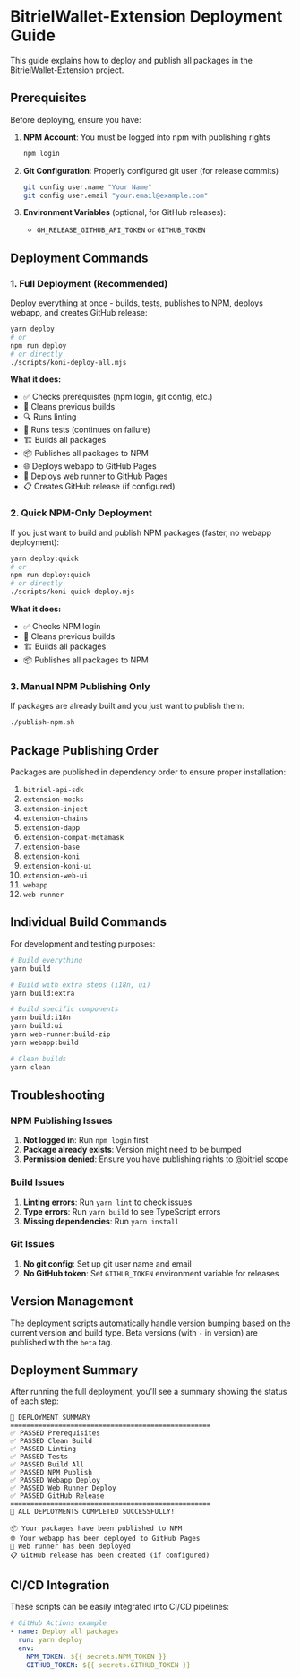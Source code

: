 # BitrielWallet-Extension Deployment Guide

This guide explains how to deploy and publish all packages in the BitrielWallet-Extension project.

## Prerequisites

Before deploying, ensure you have:

1. **NPM Account**: You must be logged into npm with publishing rights
   ```bash
   npm login
   ```

2. **Git Configuration**: Properly configured git user (for release commits)
   ```bash
   git config user.name "Your Name"
   git config user.email "your.email@example.com"
   ```

3. **Environment Variables** (optional, for GitHub releases):
   - `GH_RELEASE_GITHUB_API_TOKEN` or `GITHUB_TOKEN`

## Deployment Commands

### 1. Full Deployment (Recommended)

Deploy everything at once - builds, tests, publishes to NPM, deploys webapp, and creates GitHub release:

```bash
yarn deploy
# or
npm run deploy
# or directly
./scripts/koni-deploy-all.mjs
```

**What it does:**
- ✅ Checks prerequisites (npm login, git config, etc.)
- 🧹 Cleans previous builds
- 🔍 Runs linting
- 🧪 Runs tests (continues on failure)
- 🏗️ Builds all packages
- 📦 Publishes all packages to NPM
- 🌐 Deploys webapp to GitHub Pages
- 🚀 Deploys web runner to GitHub Pages
- 📋 Creates GitHub release (if configured)

### 2. Quick NPM-Only Deployment

If you just want to build and publish NPM packages (faster, no webapp deployment):

```bash
yarn deploy:quick
# or
npm run deploy:quick
# or directly
./scripts/koni-quick-deploy.mjs
```

**What it does:**
- ✅ Checks NPM login
- 🧹 Cleans previous builds
- 🏗️ Builds all packages
- 📦 Publishes all packages to NPM

### 3. Manual NPM Publishing Only

If packages are already built and you just want to publish them:

```bash
./publish-npm.sh
```

## Package Publishing Order

Packages are published in dependency order to ensure proper installation:

1. `bitriel-api-sdk`
2. `extension-mocks`
3. `extension-inject`
4. `extension-chains`
5. `extension-dapp`
6. `extension-compat-metamask`
7. `extension-base`
8. `extension-koni`
9. `extension-koni-ui`
10. `extension-web-ui`
11. `webapp`
12. `web-runner`

## Individual Build Commands

For development and testing purposes:

```bash
# Build everything
yarn build

# Build with extra steps (i18n, ui)
yarn build:extra

# Build specific components
yarn build:i18n
yarn build:ui
yarn web-runner:build-zip
yarn webapp:build

# Clean builds
yarn clean
```

## Troubleshooting

### NPM Publishing Issues

1. **Not logged in**: Run `npm login` first
2. **Package already exists**: Version might need to be bumped
3. **Permission denied**: Ensure you have publishing rights to @bitriel scope

### Build Issues

1. **Linting errors**: Run `yarn lint` to check issues
2. **Type errors**: Run `yarn build` to see TypeScript errors
3. **Missing dependencies**: Run `yarn install`

### Git Issues

1. **No git config**: Set up git user name and email
2. **No GitHub token**: Set `GITHUB_TOKEN` environment variable for releases

## Version Management

The deployment scripts automatically handle version bumping based on the current version and build type. Beta versions (with `-` in version) are published with the `beta` tag.

## Deployment Summary

After running the full deployment, you'll see a summary showing the status of each step:

```
🎯 DEPLOYMENT SUMMARY
==================================================
✅ PASSED Prerequisites
✅ PASSED Clean Build
✅ PASSED Linting
✅ PASSED Tests
✅ PASSED Build All
✅ PASSED NPM Publish
✅ PASSED Webapp Deploy
✅ PASSED Web Runner Deploy
✅ PASSED GitHub Release
==================================================
🎉 ALL DEPLOYMENTS COMPLETED SUCCESSFULLY!

📦 Your packages have been published to NPM
🌐 Your webapp has been deployed to GitHub Pages
🚀 Web runner has been deployed
📋 GitHub release has been created (if configured)
```

## CI/CD Integration

These scripts can be easily integrated into CI/CD pipelines:

```yaml
# GitHub Actions example
- name: Deploy all packages
  run: yarn deploy
  env:
    NPM_TOKEN: ${{ secrets.NPM_TOKEN }}
    GITHUB_TOKEN: ${{ secrets.GITHUB_TOKEN }}
``` 
